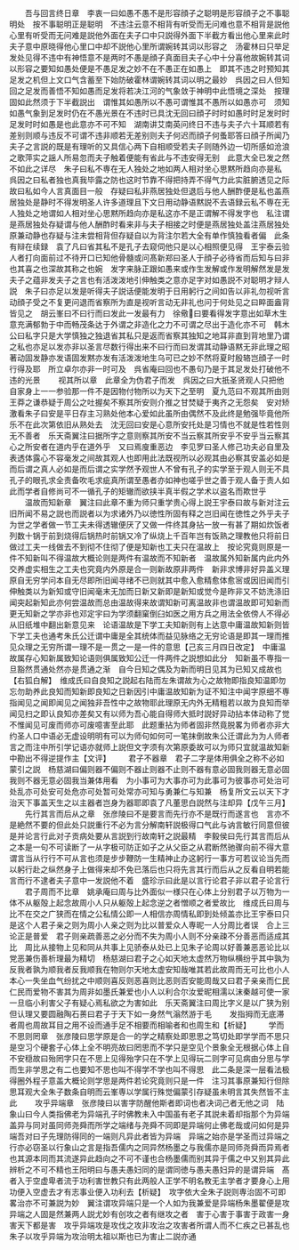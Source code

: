 <!-- { "loadSidebar": true } -->
　　吾与回言终日章　李衷一曰如愚不愚不是形容顔子之聪明是形容顔子之不事聪明处　按不事聪明正是聪明　不违注云意不相背有听受而无问难也意不相背是説他心里有听受而无问难是説他外面在夫子口中只説得外面下半截方看出他心里来此时夫子意中原晓得他心里口中却不説他心里所谓婉转其词以形容之　汤霍林曰只举足发处见得不违中有神悟意不是两时不愚是顔子真面目夫子心中十分喜他故婉转其词以形容之要知如愚处便是不愚足发之妙不在不愚正在如愚上　即其不违之时预知其足发之机但上文口气含蓄至下始防破霍林谓婉转其词以明之最妙　呉因之曰人但知回之足发而善悟不知如愚而足发将若决江河的气象敛于神明中此悟境之深处　按理固如此然须于下半截説出　谓惟其如愚所以不愚可谓惟其不愚所以如愚亦可　须知如愚气象到足发时仍在不愚光景在不违时已具沈无回曰顔子时时如愚时时足发时时足发时时如愚是也此意亦不可不知　湖南讲艾南英问终日不违与夫子六十耳顺若有差别则顺与违反不可谓不违非顺若无差别则夫子何迟而顔子何蚤耶答曰顔子所闻乃夫子之言説的既是有理听的又具信心两下自相顺受若夫子则随外边一切所感如沧浪之歌萍实之謡人所易忽而夫子触着便能有省此与不违安得无别　此意大全已发之然不如此之详尽　朱子曰私不専在无人独处之地如两人相对坐心思黙所趋向亦是私　呉因之曰私者独也真我毕露之防也这时节靠不得把持弄不得气力此实脏腑透见之际故曰私如今人言真面目一般　存疑曰私非燕居独处但退后与他人酬酢便是私也盖燕居独处是静时不得发明圣人许多道理且下文日用动静语黙説不去语録云私不専在无人独处之地谓如人相对坐心思黙所趋向亦是私这亦不是正谓解不得发字也　私注谓是燕居独处存疑谓与他人酬酢时看来非与夫子相接之时便是燕居独处盖注燕居独处原兼动静也存疑与注未尝相背但存疑自以为背注尔若大全有单作慎独看者偏　此条有辩在续録　袁了凡曰省其私不是孔子去窥伺他只是以心相照便见得　王宇泰云验人者打向面前过不待开口已知他骨髓或问髙新郑曰圣人于顔子必待省而后知与曰非也其喜之也深故其称之也婉　发字来脉正跟如愚来或作生发解或作发明解然发是发夫子之蕴非发夫子之言也有活泼泼地引伸触类之意亦足字对如愚説不对聪明才辩人説　朱子曰亦足以发是听得夫子説话便能发明于日用躬行之间如告以非礼勿视听言动顔子受之不复更问退而省察所为直是视听言动无非礼也问于何处见之曰睟面盎背皆见之　胡云峯曰不曰行而曰发此一发最有力　徐儆曰要看得发字意出如草木生意充满郁勃于中而畅茂条达于外谓之非造化之力不可谓之尽出于造化亦不可　韩木公曰私字只是大学慎独之独退省其私只是返而省察其独知之地耳非直到背地里乃谓之私也亦足以发亦非以圣言尽数行得出来不曰行而曰发谓其动静语黙无非此理之昭著动固发静亦发语固发黙亦发有活泼泼地生乌可已之妙不然将夏时殷辂岂顔子一时行得及耶　所立卓尔亦非一时可及　呉省庵曰回也不愚句乃是于其足发处打破他不违的光景
　　视其所以章　此章全为伪君子而发　呉因之曰大扺圣贤观人只把他自家身上一一参验那一件不是因物付物所以为天下之至明　夏九范曰不观其所由则王莽之谦恭疑于周公之吐握矣不察其所安则介推之甘焚疑于夷齐之无怨矣　安对矫激看朱子曰安是平日存主习熟处他本心爱如此虽所由偶然不及此终是勉强毕竟他所乐不在此次第依旧从熟处去　沈无回曰安是心意所安托处是习情也不就是性若性则无不善者　乐天斋翼注曰据所字之意则察其所安不当云察其所安乎不安乎当云察其心之所安者在道内乎在道外乎　又曰焉廋重恶边　李见罗曰圣人修己功夫必自里及表透体露心不容毫发之间故其观人也即用此法既视所以必观其由必察其安盖必如是而后谓之真人必如是而后谓之实学然予观世人不曾有孔子的实学至于观人则无不具孔子的眼孔求全责备吹毛求疵真所谓至愚者亦如神也嗟乎世之善于观人备于责人如此而学者自修尚可不一循孔子的矩辙而欲挟半真半假之学术以盗名而欺世乎
　　温故而知新章　翼注曰此章不重为师只重学贵心得上説王宇泰曰故与新对注云旧所闻不易之説也而説者以为求诸外乃以徳性所固有释之岂旧闻在徳性之外乎夫子为世之学者做一节工夫未得透辙便厌了又做一件终其身拈一放一有甚了期如炊饭者列数十锅于前到烧得后锅热时前锅又冷了纵烧上千百年岂有饭熟之理教他只将前日做过工夫一线做去不到彻不住彻了便是知新也工夫只在温故上　按论究竟则原是一件不知新叫不得温故大概论则是两件有温故而不知新者　温故属外知新属内此内外交养虚实相生之工夫也究竟内外原是合一则新故原非两件　新非求博非好异盖义理原自无穷学问本自无尽即所旧闻寻绪不已则就其中愈入愈精愈体愈宻或因旧闻而引伸触类以为新知或守旧闻毫末无加而日新又新即是新知或觉今是昨非又不妨洗涤旧闻突起新知此亦何尝温故而总由温故得来故谓知新可离温故非也谓温故即可知新而更无知新之学亦非也邓定宇曰为学须翻窠倒臼如医之用方兵之用法全依傍人不得必从旧纸堆中翻出新意见来　论语温故是下学工夫知新则有上达意中庸温故知新则皆下学工夫也通考朱氏公迁谓中庸是全其统体而益见脉络之无穷论语是即其一理而推见众理之无穷所谓一理不是一贯之一是一件的意思【己亥三月四日改定】　中庸温故属存心知新属致知论语则俱属致知公迁一件两件之説想如此分　知新虽不専指一旦豁然贯通处然亦是贯通之渐　自今日知之偶及为新而明日见其为已知又成故也【右狐白解】　维成氏曰自良知之説起右陆而左朱谓故为心之故物即指良知温即勿忘勿助养此良知而知新即良知之日新因引中庸温故知新为证不知注中闻字原细不専指闻见之闻即闻见之闻独非吾性中之故物耶此理原无内外无精粗若以故为良知而举闻见扫之即认良知亦差矣又有以师为吾心能自得师大抵时説好异动拈本体动称了觉不惟闻见可废而师亦可废噫害至此耶　此题重拈为师者固非然竟脱畧为师者亦非大约圣人口中语必无虚设明明有可以为师句如何可一笔抹倒故朱公迁谓此为为人师者言之而注中所引学记语亦就师上説但文字须有次第原委故可以为师只宜就温故知新中勘出不得逆提作主【文评】
　　君子不器章　君子二字是体用俱全之称不必如蒙引之説　杨慈湖曰偏则器不偏则不器止则器不止则不器有意必固我则器无意必固我则不器无意必固我当兼体用看　为小事可为大事亦可为此事可为彼事亦可处治可处乱亦可处安可处危亦可处暂可处常亦可知与勇兼仁与知兼　杨复所文云以天下才治天下事盖天生之以主器者岂身为器耶即袁了凡董思白説然与注却异【戊午三月】
　　先行其言而后从之章　张彦陵曰不是要言而先行亦不是既行而遂言也　言亦不是絶然不要的但此处只説重行不必为言分解南轩説极得口气此与讷言敏行同意但彼是并论言行此对子贡病处要从言説到行故南轩之説最精　李毅侯曰先行其言而后从之本是一句不可读断了一从字极可防正如子之从父臣之从君断然驰骤向前不得大意谓言当从行行不可从言也须是步步鞭防一生精神止办这躬行一事方可若议论当先而以躬行赴之纵然身子上做得来却不免已落后也只将先言其行而后从之反看自明若能言而行不逮者夫子意中一发説他不着　盛珍示曰此是以言行论君子非以君子论言行
　　君子周而不比章　姚承庵曰周与比外面似一様只在心体上分别君子以万物为一体不从躯殻上起念故周小人只从躯殻上起念逆之者憎顺之者爱故比　维成氏曰周与比不在交之广狭而在情之公私情公即一人相信亦周情私即到处倾盖亦比王宇泰曰只是这个人君子亲之则为周小人亲之则为比以普爱众人専昵一人分周比者误　合上三论正是普爱　君子则亲疏善恶之必分而不失为周小人则不分亲疎不分善恶而适成其比　周比从接物上见和同从共事上见骄泰从处已上见朱子论周以好善兼恶恶论比以党恶兼伤善析理最为精切　杨慈湖曰君子之心如天地太虚然万物纵横纷乎其中孰为反我者孰为顺我者反我顺我在物则尔天地太虚安知哉唯其若此故周而无可比也小人本心一失坐血气纷扰之中顺则喜反则恶喜则比恶则否安能周哉又曰君子亲亲而仁民仁民而爱物不害其为周非如墨氏兼爱也小人以利合尔汝爱昵相濡以沫秦越可使一家一旦临小利害父子有疑心焉私欲之为害如此　乐天斋翼注曰周比字义是以广狭为别但认理又要圆融陶石蒉曰君子于天下如一身然气滃然游于毛
　　发指拇而无底滞者周也周故耳目之用不设而通手足不相要而相喻者和也周生和【析疑】
　　学而不思则罔章　张彦陵曰思学原是合一的学之精察处即思思之笃切处即学学而不思只是空习个硬套子心体上全不明亮故曰罔思而不学只是空见个景象全无根据心体上自不安穏故曰殆罔字只在不思上见得殆字只在不学上见得玩二则字可见病由分思与学而生非学思之有二也要知不思也叫不得学不学也叫不得思　此二条是深一层看法极得圈外程子意盖大概论则学思是两件若论究竟则只是一件　注习其事原兼知行但除思耳观大全朱子数条自明而云峯専以学属行殊觉偏蒙引存疑虽未明言其失然皆不主此
　　攻乎异端章　张彦陵曰以害字防醒他斯者即词也者决词己者无他之词　陆象山曰今人类指佛老为异端孔子时佛教未入中国虽有老子其説未着却指那个为异端盖异与同对虽同师尧舜而所学之端绪与尧舜不同即是异端何止佛老哉或问如何是异端吾对曰子先理防得同的一端则凡异此者皆为异端　异端之始亦是学圣而过异端之行亦必窃圣以行象山之言是指吾儒内之同异然杨墨之与我儒亦是同师尧舜而异焉者也其源本同而其流遂异此趋向之不可不谨也合杨墨儒而别其异于儒之中又别其异此辨析之不可不精也王阳明曰与愚夫愚妇同的是谓同徳与愚夫愚妇异的是谓异端　髙者入于空虚卑者流于功利害世教只有此两般人正学不明名教无主学者才要身心上用功便入空虚去才有志事业便入功利去【析疑】　攻字依大全朱子説则専治固不可即畧治亦不可兼説为妙　翼注谓攻异端只是一个人如为我兼爱是异端杨朱墨翟便是攻异端之人固是然兼两人説尤妙有创攻之者有继攻之者　害于心害于事害于政害一身害天下都是害　攻乎异端攻是攻伐之攻非攻治之攻害者所谓人而不仁疾之已甚乱也朱子以攻乎异端为攻治明太祖以斯也已为害止二説亦通
